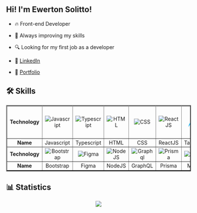 ## Hi! I'm Ewerton Solitto! 

- 🔥 Front-end Developer

- 🚀 Always improving my skills

- 🔍 Looking for my first job as a developer

- 💬 [LinkedIn](https://www.linkedin.com/in/ewerton-solitto/)

- 📔 [Portfolio](https://portfolio-ewertonsolitto.vercel.app/)

## 🛠️ Skills

<table align='center' border='2'>
  <tr></tr>
   <tr>
    <td align='center'><Strong>Technology</strong></td>
    <td align='center'><img alt="Javascript" width="60em" height="80em" src="https://cdn.jsdelivr.net/gh/devicons/devicon/icons/javascript/javascript-plain.svg" /></td>
    <td align='center'><img alt="Typescript" width="60em" height="80em" src="https://cdn.jsdelivr.net/gh/devicons/devicon/icons/typescript/typescript-original.svg" /></td>
    <td align='center'><img alt="HTML" width="60em" height="80em" src="https://cdn.jsdelivr.net/gh/devicons/devicon/icons/html5/html5-original.svg" /></td>
    <td align='center'><img alt="CSS" width="60em" height="80em" src="https://cdn.jsdelivr.net/gh/devicons/devicon/icons/css3/css3-original.svg" /></td>
    <td align='center'><img alt="ReactJS" width="60em" height="80em" src="https://cdn.jsdelivr.net/gh/devicons/devicon/icons/react/react-original.svg" /></td>
    <td align='center'><img alt="TailwindCSS" width="60em" height="80em" src="https://github.com/devicons/devicon/blob/v2.16.0/icons/tailwindcss/tailwindcss-original.svg" /></td>
    <td align='center'><img alt="Sass" width="60em" height="80em" src="https://cdn.jsdelivr.net/gh/devicons/devicon/icons/sass/sass-original.svg" /></td>
    <td align='center'><img alt="Next.js" width="60em" height="80em" src="https://cdn.jsdelivr.net/gh/devicons/devicon/icons/nextjs/nextjs-original.svg" /></td>
  </tr>
  <tr>
    <td align='center'><Strong>Name</strong></td>
    <td align='center'>Javascript</td>
    <td align='center'>Typescript</td>
    <td align='center'>HTML</td>
    <td align='center'>CSS</td>
    <td align='center'>ReactJS</td>
    <td align='center'>TailwindCSS</td>
    <td align='center'>Sass</td>
    <td align='center'>Next.js</td>
  </tr>
  <tr>
    <td align='center'><Strong>Technology</strong></td>
    <td align='center'><img alt="Bootstrap" width="60em" height="80em" src="https://cdn.jsdelivr.net/gh/devicons/devicon/icons/bootstrap/bootstrap-original.svg" /></td>
    <td align='center'><img alt="Figma" width="60em" height="80em" src="https://cdn.jsdelivr.net/gh/devicons/devicon/icons/figma/figma-original.svg" /></td>
    <td align='center'><img alt="NodeJS" width="60em" height="80em" src="https://cdn.jsdelivr.net/gh/devicons/devicon/icons/nodejs/nodejs-original.svg" /></td>
    <td align='center'><img alt="Graphql" width="60em" height="80em" src="https://cdn.jsdelivr.net/gh/devicons/devicon/icons/graphql/graphql-plain.svg" /></td>
    <td align='center'> <img alt="Prisma" width="60em" height="80em" src="https://www.svgrepo.com/show/374002/prisma.svg"/></td>
    <td align='center'><img alt="MongoDB" width="60em" height="80em" src="https://cdn.jsdelivr.net/gh/devicons/devicon/icons/mongodb/mongodb-original.svg" /></td>
    <td align='center'><img src="https://cdn.jsdelivr.net/gh/devicons/devicon/icons/docker/docker-plain.svg" /></td>
  </tr>
  <tr>
    <td align='center'><Strong>Name</strong></td>
    <td align='center'>Bootstrap</td>
    <td align='center'>Figma</td>
    <td align='center'>NodeJS</td>
    <td align='center'>GraphQL</td>
    <td align='center'>Prisma</td>
    <td align='center'>MongoDB</td>
    <td align='center'>Docker</td>
  </tr>
</table>

## 📊 Statistics

<p align='center'>
  <a href="https://github.com/EwertonSolitto">
  <img height='180em' src="https://github-readme-stats.vercel.app/api/top-langs/?username=ewertonsolitto&show_icons=true&bg_color=207AAC,272D3F,0F1621&langs_count=10&hide=Shell,Go,Dockerfile,Solidity,Vue&layout=compact&hide_border=true&text_color=7FADEB&title_color=207AAC"/>
  </a>
</p>
